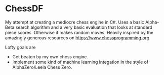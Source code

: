 # ChessDF

My attempt at creating a mediocre chess engine in C#.  Uses a basic Alpha-Beta search algorithm and a very basic evaluation that looks at standard piece scores.  Otherwise it makes random moves. 
Heavily inspired by the amazingly generous resources on https://www.chessprogramming.org.

Lofty goals are
* Get beaten by my own chess engine.
* Implement some kind of machine learning integation in the style of AlphaZero/Leela Chess Zero.
